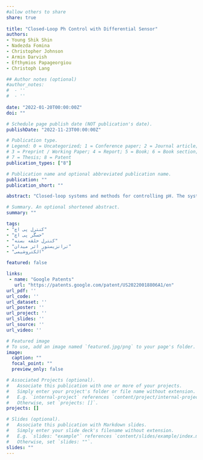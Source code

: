 ```yaml
---
#allow others to share
share: true
  
title: "Closed-Loop Ph Control with Differential Sensor"
authors:
- Young Shik Shin
- Nadezda Fomina
- Christopher Johnson
- Armin Darvish
- Efthymios Papageorgiou
- Christoph Lang

## Author notes (optional)
#author_notes:
#  - ''
#  - ''
  
date: "2022-01-20T00:00:00Z"
doi: ""

# Schedule page publish date (NOT publication's date).
publishDate: "2022-11-23T00:00:00Z"

# Publication type.
# Legend: 0 = Uncategorized; 1 = Conference paper; 2 = Journal article;
# 3 = Preprint / Working Paper; 4 = Report; 5 = Book; 6 = Book section;
# 7 = Thesis; 8 = Patent
publication_types: ["8"]

# Publication name and optional abbreviated publication name.
publication: ""
publication_short: ""

abstract: "Closed-loop systems and methods for controlling pH. The system includes a working electrode, a counter electrode, a reference electrode, a first ion-sensitive field-effect transistor (ISFET), a second ISFET, and an electronic controller. The working electrode, the counter electrode, the reference electrode, and a first sensing terminal of the first ISFET are immersible in an active solution. A second sensing terminal of the second ISFET is immersible in a reference solution. The electronic controller is configured to apply a first amount of current or voltage to the working electrode and determine a differential voltage between the first ISFET and the second ISFET. The electronic controller is also configured to set a second amount of current or voltage to reduce a difference between the differential voltage and a target voltage. The electronic controller is further configured to apply the second amount of current or voltage to the working electrode."

# Summary. An optional shortened abstract.
summary: ""

tags:
- "کنترل پی اچ"
- "حسگر پی اچ"
- "کنترل حلقه بسته"
- "ترانزیستور اثر میدان"
- "الکتروشیمی"

featured: false

links:
 - name: "Google Patents"
   url: "https://patents.google.com/patent/US20220018806A1/en"
url_pdf: ''
url_code: ''
url_dataset: ''
url_poster: ''
url_project: ''
url_slides: ''
url_source: ''
url_video: ''

# Featured image
# To use, add an image named `featured.jpg/png` to your page's folder. 
image:
  caption: ""
  focal_point: ""
  preview_only: false

# Associated Projects (optional).
#   Associate this publication with one or more of your projects.
#   Simply enter your project's folder or file name without extension.
#   E.g. `internal-project` references `content/project/internal-project/index.md`.
#   Otherwise, set `projects: []`.
projects: []

# Slides (optional).
#   Associate this publication with Markdown slides.
#   Simply enter your slide deck's filename without extension.
#   E.g. `slides: "example"` references `content/slides/example/index.md`.
#   Otherwise, set `slides: ""`.
slides: ""
---
```


